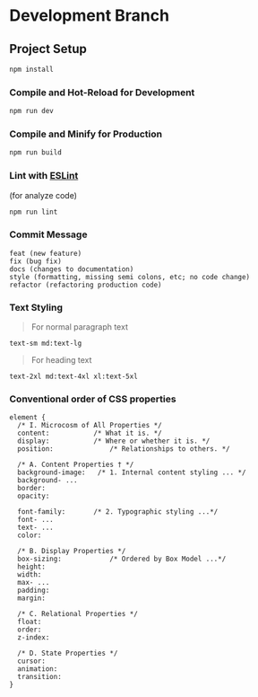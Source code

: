 # Development Branch

## Project Setup

```sh
npm install
```

### Compile and Hot-Reload for Development

```sh
npm run dev
```

### Compile and Minify for Production

```sh
npm run build
```

### Lint with [ESLint](https://eslint.org/)

(for analyze code)

```sh
npm run lint
```

### Commit Message

```
feat (new feature)
fix (bug fix)
docs (changes to documentation)
style (formatting, missing semi colons, etc; no code change)
refactor (refactoring production code)
```

### Text Styling

> For normal paragraph text

```
text-sm md:text-lg
```

> For heading text

```
text-2xl md:text-4xl xl:text-5xl
```

### Conventional order of CSS properties

```
element {
  /* I. Microcosm of All Properties */
  content:           /* What it is. */
  display:           /* Where or whether it is. */
  position:              /* Relationships to others. */

  /* A. Content Properties † */
  background-image:   /* 1. Internal content styling ... */
  background- ...
  border:
  opacity:

  font-family:       /* 2. Typographic styling ...*/
  font- ...
  text- ...
  color:

  /* B. Display Properties */
  box-sizing:            /* Ordered by Box Model ...*/
  height:
  width:
  max- ...
  padding:
  margin:

  /* C. Relational Properties */
  float:
  order:
  z-index:

  /* D. State Properties */
  cursor:
  animation:
  transition:
}

```
